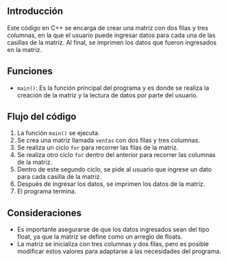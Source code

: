## Introducción

Este código en C++ se encarga de crear una matriz con dos filas y tres columnas, en la que el usuario puede ingresar datos para cada una de las casillas de la matriz. Al final, se imprimen los datos que fueron ingresados en la matriz.

## Funciones

- `main()`: Es la función principal del programa y es donde se realiza la creación de la matriz y la lectura de datos por parte del usuario.

## Flujo del código

1. La función `main()` se ejecuta.
2. Se crea una matriz llamada `ventas` con dos filas y tres columnas.
3. Se realiza un ciclo `for` para recorrer las filas de la matriz.
4. Se realiza otro ciclo `for` dentro del anterior para recorrer las columnas de la matriz.
5. Dentro de este segundo ciclo, se pide al usuario que ingrese un dato para cada casilla de la matriz.
6. Después de ingresar los datos, se imprimen los datos de la matriz.
7. El programa termina.

## Consideraciones

- Es importante asegurarse de que los datos ingresados sean del tipo float, ya que la matriz se define como un arreglo de floats.
- La matriz se inicializa con tres columnas y dos filas, pero es posible modificar estos valores para adaptarse a las necesidades del programa.

